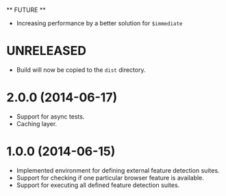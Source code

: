 ** FUTURE **

* Increasing performance by a better solution for `$immediate`

# UNRELEASED

  * Build will now be copied to the `dist` directory.

# 2.0.0 (2014-06-17)

  * Support for async tests.
  * Caching layer.

# 1.0.0 (2014-06-15)

  * Implemented environment for defining external feature detection suites.
  * Support for checking if one particular browser feature is available.
  * Support for executing all defined feature detection suites.
